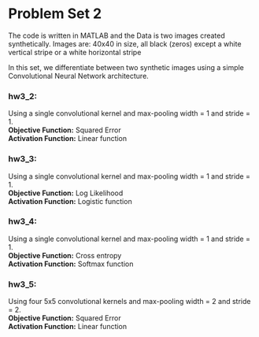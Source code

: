 # Problem Set 2
The code is written in MATLAB and the Data is two images created synthetically. 
Images are: 40x40 in size, all black (zeros) except a white vertical stripe or a white horizontal stripe

In this set, we differentiate between two synthetic images using a simple Convolutional Neural Network architecture.

### hw3_2: 
Using a single convolutional kernel and max-pooling width = 1 and stride = 1.  
**Objective Function:** Squared Error  
**Activation Function:** Linear function

### hw3_3: 
Using a single convolutional kernel and max-pooling width = 1 and stride = 1.  
**Objective Function:** Log Likelihood    
**Activation Function:**  Logistic function  

### hw3_4: 
Using a single convolutional kernel and max-pooling width = 1 and stride = 1.  
**Objective Function:** Cross entropy    
**Activation Function:** Softmax function  

### hw3_5: 
Using four 5x5 convolutional kernels and max-pooling width = 2 and stride = 2.  
**Objective Function:** Squared Error  
**Activation Function:** Linear function
